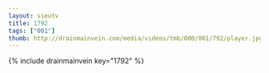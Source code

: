 ```yaml
--- 
layout: sieutv
title: 1792
tags: ["001"]
thumb: http://drainmainvein.com/media/videos/tmb/000/001/792/player.jpg
---
```

{% include drainmainvein key="1792" %} 

